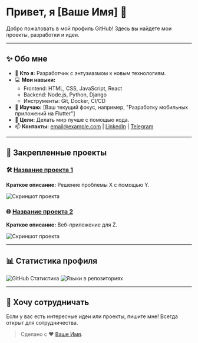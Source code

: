# Привет, я [Ваше Имя] 👋

Добро пожаловать в мой профиль GitHub! Здесь вы найдете мои проекты, разработки и идеи. 

---

## ✨ Обо мне

- 🌟 **Кто я:** Разработчик с энтузиазмом к новым технологиям.
- 💻 **Мои навыки:** 
  - Frontend: HTML, CSS, JavaScript, React
  - Backend: Node.js, Python, Django
  - Инструменты: Git, Docker, CI/CD
- 🌱 **Изучаю:** [Ваш текущий фокус, например, "Разработку мобильных приложений на Flutter"]
- 🎯 **Цели:** Делать мир лучше с помощью кода.
- 📫 **Контакты:** [email@example.com](mailto:email@example.com) | [LinkedIn](https://linkedin.com/in/yourprofile) | [Telegram](https://t.me/yourprofile)

---

## 📌 Закрепленные проекты

### 🛠️ [Название проекта 1](https://github.com/username/project1)
**Краткое описание:** Решение проблемы X с помощью Y. 

![Скриншот проекта](https://via.placeholder.com/800x400 "Скриншот проекта 1")

### 🌐 [Название проекта 2](https://github.com/username/project2)
**Краткое описание:** Веб-приложение для Z. 

![Скриншот проекта](https://via.placeholder.com/800x400 "Скриншот проекта 2")

---

## 📊 Статистика профиля

![GitHub Статистика](https://github-readme-stats.vercel.app/api?username=yourusername&show_icons=true&theme=radical)
![Языки в репозиториях](https://github-readme-stats.vercel.app/api/top-langs/?username=yourusername&layout=compact&theme=radical)

---

## 🤝 Хочу сотрудничать

Если у вас есть интересные идеи или проекты, пишите мне! Всегда открыт для сотрудничества.

> Сделано с ❤️ [Ваше Имя](https://github.com/yourusername).
